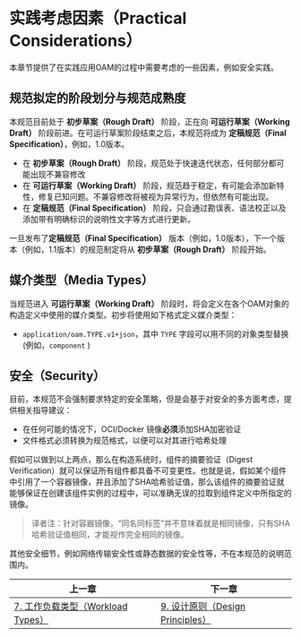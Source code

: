 # 实践考虑因素（Practical Considerations）
本章节提供了在实践应用OAM的过程中需要考虑的一些因素，例如安全实践。

## 规范拟定的阶段划分与规范成熟度

本规范目前处于 **初步草案（Rough Draft）** 阶段，正在向 **可运行草案（Working Draft）**
阶段前进。在可运行草案阶段结束之后，本规范将成为 **定稿规范（Final Specification）**，例如，1.0版本。

- 在 **初步草案（Rough Draft）** 阶段，规范处于快速迭代状态，任何部分都可能出现不兼容修改
- 在 **可运行草案（Working Draft）** 阶段，规范趋于稳定，有可能会添加新特性，修复已知问题。不兼容修改将被视为异常行为，但依然有可能出现。
- 在 **定稿规范（Final Specification）** 阶段，只会通过勘误表、语法校正以及添加带有明确标识的说明性文字等方式进行更新。

一旦发布了**定稿规范（Final Specification）** 版本（例如，1.0版本），下一个版本（例如，1.1版本）的规范制定将从 **初步草案（Rough Draft）** 阶段开始。


## 媒介类型（Media Types）

当规范进入 **可运行草案（Working Draft）** 阶段时，将会定义在各个OAM对象的构造定义中使用的媒介类型。初步将使用如下格式定义媒介类型：

- `application/oam.TYPE.v1+json`，其中 `TYPE` 字段可以用不同的对象类型替换 (例如，`component` )

## 安全（Security）

目前，本规范不会强制要求特定的安全策略，但是会基于对安全的多方面考虑，提供相关指导建议：

- 在任何可能的情况下，OCI/Docker 镜像**必须**添加SHA加密验证
- 文件格式必须转换为规范格式，以便可以对其进行哈希处理

假如可以做到以上两点，那么在构造系统时，组件的摘要验证（Digest Verification）就可以保证所有组件都具备不可变更性。也就是说，假如某个组件中引用了一个容器镜像，并且添加了SHA哈希验证值，那么该组件的摘要验证就能够保证在创建该组件实例的过程中，可以准确无误的拉取到组件定义中所指定的镜像。

> 译者注：针对容器镜像，“同名同标签”并不意味着就是相同镜像，只有SHA哈希验证值相同，才能视作完全相同的镜像。

其他安全细节，例如网络传输安全性或静态数据的安全性等，不在本规范的说明范围内。

| 上一章        | 下一章           | 
| ------------- |-------------|
| [7. 工作负载类型（Workload Types）](7.workload_types.md) | [9. 设计原则（Design Principles）](9.design_principles.md) | 